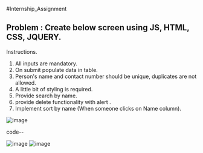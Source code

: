 #Internship_Assignment


##   Problem : Create below screen using JS, HTML, CSS, JQUERY.
Instructions.
1. All inputs are mandatory.
2. On submit populate data in table.
3. Person's name and contact number should be unique, duplicates are not allowed.
4. A little bit of styling is required.
5. Provide search by name.
6. provide delete functionality with alert .
7. Implement sort by name (When someone clicks on Name
column).


![image](https://user-images.githubusercontent.com/89336758/215265726-e72a5910-605f-4f2a-bfbe-18d04078f0a5.png)

code--

![image](https://user-images.githubusercontent.com/89336758/215265842-190e73fe-4d79-4b5f-ae5c-ae6a605cee99.png)
![image](https://user-images.githubusercontent.com/89336758/215265852-325b1937-62c4-4562-b7dc-515b23b0c493.png)












